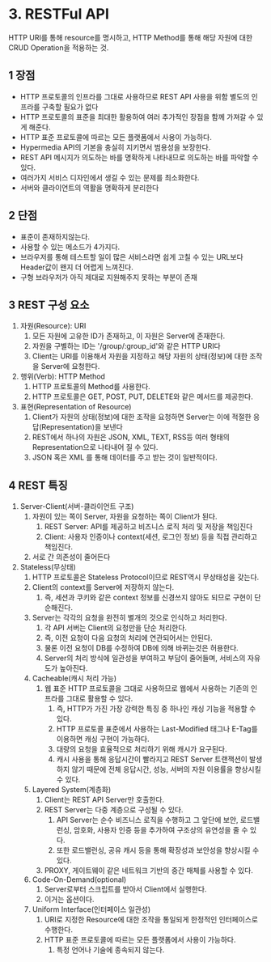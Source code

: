 # 3. RESTFul API

HTTP URI를 통해 resource를 명시하고, HTTP Method를 통해 해당 자원에 대한 CRUD Operation을 적용하는 것.

## 1 장점

* HTTP 프로토콜의 인프라를 그대로 사용하므로 REST API 사용을 위함 별도의 인프라를 구축할 필요가 없다
* HTTP 프로토콜의 표준을 최대한 활용하여 여러 추가적인 장점을 함께 가져갈 수 있게 해준다.
* HTTP 표준 프로토콜에 따르는 모든 플랫폼에서 사용이 가능하다.
* Hypermedia API의 기본을 충실히 지키면서 범용성을 보장한다.
* REST API 메시지가 의도하는 바를 명확하게 나타내므로 의도하는 바를 파악할 수 있다.
* 여러가지 서비스 디자인에서 생길 수 있는 문제를 최소화한다.
* 서버와 클라이언트의 역활을 명확하게 분리한다

## 2 단점

* 표준이 존재하지않는다.
* 사용할 수 있는 메소드가 4가지다.
* 브라우저를 통해 테스트할 일이 많은 서비스라면 쉽게 고칠 수 있는 URL보다 Header값이 왠지 더 어렵게 느껴진다.
* 구형 브라우저가 아직 제대로 지원해주지 못하는 부분이 존재

## 3 REST 구성 요소

1. 자원(Resource): URI
   1. 모든 자원에 고유한 ID가 존재하고, 이 자원은 Server에 존재한다.
   2. 자원을 구별하는 ID는 '/group/:group_id'와 같은 HTTP URI다
   3. Client는 URI를 이용해서 자원을 지정하고 해당 자원의 상태(정보)에 대한 조작을 Server에 요청한다.
2. 행위(Verb): HTTP Method
   1. HTTP 프로토콜의 Method를 사용한다.
   2. HTTP 프로토콜은 GET, POST, PUT, DELETE와 같은 메서드를 제공한다.
3. 표현(Representation of Resource)
   1. Client가 자원의 상태(정보)에 대한 조작을 요청하면 Server는 이에 적절한 응답(Representation)을 보낸다
   2. REST에서 하나의 자원은 JSON, XML, TEXT, RSS등 여러 형태의 Representation으로 나타내어 질 수 있다.
   3. JSON 혹은 XML 를 통해 데이터를 주고 받는 것이 일반적이다.

## 4 REST 특징

1. Server-Client(서버-클라이언트 구조)
   1. 자원이 있는 쪽이 Server, 자원을 요청하는 쪽이 Client가 된다.
      1. REST Server: API를 제공하고 비즈니스 로직 처리 및 저장을 책임진다
      2. Client: 사용자 인증이나 context(세션, 로그인 정보) 등을 직접 관리하고 책임진다.
   2. 서로 간 의존성이 줄어든다
2. Stateless(무상태)
   1. HTTP 프로토콜은 Stateless Protocol이므로 REST역시 무상태성을 갖는다.
   2. Client의 context를 Server에 저장하지 않는다.
      1. 즉, 세션과 쿠키와 같은 context 정보를 신경쓰지 않아도 되므로 구현이 단순해진다.
   3. Server는 각각의 요청을 완전히 별개의 것으로 인식하고 처리한다.
      1. 각 API 서버는 Client의 요청만을 단순 처리한다.
      2. 즉, 이전 요청이 다음 요청의 처리에 연관되어서는 안된다.
      3. 물론 이전 요청이 DB를 수정하여 DB에 의해 바뀌는것은 허용한다.
      4. Server의 처리 방식에 일관성을 부여하고 부담이 줄어들며, 서비스의 자유도가 높아진다.
   4. Cacheable(캐시 처리 가능)
      1. 웹 표준 HTTP 프로토콜을 그대로 사용하므로 웹에서 사용하는 기존의 인프라를 그대로 활용할 수 있다.
         1. 즉, HTTP가 가진 가장 강력한 특징 중 하나인 캐싱 기능을 적용할 수 있다.
         2. HTTP 프로토콜 표준에서 사용하는 Last-Modified 태그나 E-Tag를 이용하면 캐싱 구현이 가능하다.
         3. 대량의 요청을 효율적으로 처리하기 위해 캐시가 요구된다.
         4. 캐시 사용을 통해 응답시간이 빨라지고 REST Server 트랜잭션이 발생하지 않기 때문에 전체 응답시간, 성능, 서버의 자원 이용률을 향상시킬 수 있다.
   5. Layered System(계층화)
      1. Client는 REST API Server만 호출한다.
      2. REST Server는 다중 계층으로 구성될 수 있다.
         1. API Server는 순수 비즈니스 로직을 수행하고 그 앞단에 보안, 로드밸런싱, 암호화, 사용자 인증 등을 추가하여 구조상의 유연성을 줄 수 있다.
         2. 또한 로드밸런싱, 공유 캐시 등을 통해 확장성과 보안성을 향상시킬 수 있다.
      3. PROXY, 게이트웨이 같은 네트워크 기반의 중간 매체를 사용할 수 있다.
   6. Code-On-Demand(optional)
      1. Server로부터 스크립트를 받아서 Client에서 실행한다.
      2. 이거는 옵션이다.
   7. Uniform Interface(인터페이스 일관성)
      1. URI로 지정한 Resource에 대한 조작을 통일되게 한정적인 인터페이스로 수행한다.
      2. HTTP 표준 프로토콜에 따르는 모든 플랫폼에서 사용이 가능하다.
         1. 특정 언어나 기술에 종속되지 않는다.
